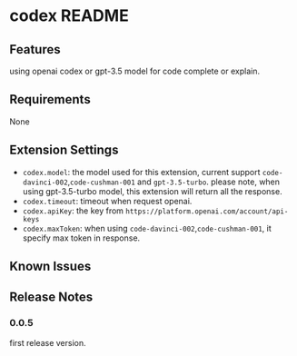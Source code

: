 # codex README

## Features

using openai codex or gpt-3.5 model for code complete or explain.

## Requirements

None

## Extension Settings

- `codex.model`: the model used for this extension, current support `code-davinci-002`,`code-cushman-001` and `gpt-3.5-turbo`. please note, when using gpt-3.5-turbo model, this extension will return all the response.
- `codex.timeout`: timeout when request openai.
- `codex.apiKey`: the key from `https://platform.openai.com/account/api-keys`
- `codex.maxToken`: when using `code-davinci-002`,`code-cushman-001`, it specify max token in response.

## Known Issues

## Release Notes

### 0.0.5

first release version.

